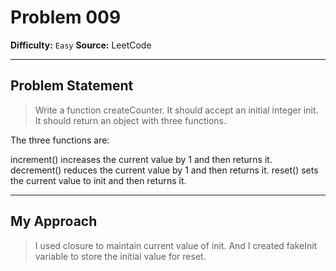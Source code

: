 # Problem 009

**Difficulty:** `Easy`
**Source:** LeetCode

---

## Problem Statement

> Write a function createCounter. It should accept an initial integer init. It should return an object with three functions.

The three functions are:

increment() increases the current value by 1 and then returns it.
decrement() reduces the current value by 1 and then returns it.
reset() sets the current value to init and then returns it.

---

## My Approach

> I used closure to maintain current value of init. And I created fakeInit variable to store the initial value for reset. 